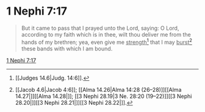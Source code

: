 # 1 Nephi 7:17

> But it came to pass that I prayed unto the Lord, saying: O Lord, according to my faith which is in thee, wilt thou deliver me from the hands of my brethren; yea, even give me <u>strength</u>[^a] that I may <u>burst</u>[^b] these bands with which I am bound.

[1 Nephi 7:17](https://www.churchofjesuschrist.org/study/scriptures/bofm/1-ne/7?lang=eng&id=p17#p17)


[^a]: [[Judges 14.6|Judg. 14:6]].  
[^b]: [[Jacob 4.6|Jacob 4:6]]; [[Alma 14.26|Alma 14:28 (26–28)]][[Alma 14.27|]][[Alma 14.28|]]; [[3 Nephi 28.19|3 Ne. 28:20 (19–22)]][[3 Nephi 28.20|]][[3 Nephi 28.21|]][[3 Nephi 28.22|]].  
